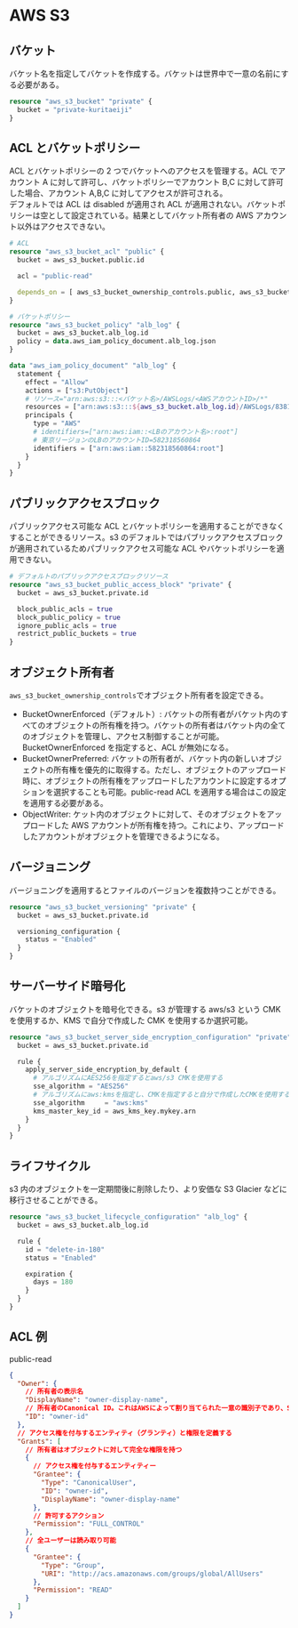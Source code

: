 # AWS S3

## バケット

バケット名を指定してバケットを作成する。バケットは世界中で一意の名前にする必要がある。

```main.tf
resource "aws_s3_bucket" "private" {
  bucket = "private-kuritaeiji"
}
```

## ACL とバケットポリシー

ACL とバケットポリシーの 2 つでバケットへのアクセスを管理する。ACL でアカウント A に対して許可し、バケットポリシーでアカウント B,C に対して許可した場合、アカウント A,B,C に対してアクセスが許可される。  
デフォルトでは ACL は disabled が適用され ACL が適用されない。バケットポリシーは空として設定されている。結果としてバケット所有者の AWS アカウント以外はアクセスできない。

```main.tf
# ACL
resource "aws_s3_bucket_acl" "public" {
  bucket = aws_s3_bucket.public.id

  acl = "public-read"

  depends_on = [ aws_s3_bucket_ownership_controls.public, aws_s3_bucket_public_access_block.public ]
}

# バケットポリシー
resource "aws_s3_bucket_policy" "alb_log" {
  bucket = aws_s3_bucket.alb_log.id
  policy = data.aws_iam_policy_document.alb_log.json
}

data "aws_iam_policy_document" "alb_log" {
  statement {
    effect = "Allow"
    actions = ["s3:PutObject"]
    # リソース="arn:aws:s3:::<バケット名>/AWSLogs/<AWSアカウントID>/*"
    resources = ["arn:aws:s3:::${aws_s3_bucket.alb_log.id}/AWSLogs/838135940574/*"]
    principals {
      type = "AWS"
      # identifiers=["arn:aws:iam::<LBのアカウント名>:root"]
      # 東京リージョンのLBのアカウントID=582318560864
      identifiers = ["arn:aws:iam::582318560864:root"]
    }
  }
}
```

## パブリックアクセスブロック

パブリックアクセス可能な ACL とバケットポリシーを適用することができなくすることができるリソース。s3 のデフォルトではパブリックアクセスブロックが適用されているためパブリックアクセス可能な ACL やバケットポリシーを適用できない。

```main.tf
# デフォルトのパブリックアクセスブロックリソース
resource "aws_s3_bucket_public_access_block" "private" {
  bucket = aws_s3_bucket.private.id

  block_public_acls = true
  block_public_policy = true
  ignore_public_acls = true
  restrict_public_buckets = true
}
```

## オブジェクト所有者

`aws_s3_bucket_ownership_controls`でオブジェクト所有者を設定できる。

- BucketOwnerEnforced（デフォルト）: バケットの所有者がバケット内のすべてのオブジェクトの所有権を持つ。バケットの所有者はバケット内の全てのオブジェクトを管理し、アクセス制御することが可能。BucketOwnerEnforced を指定すると、ACL が無効になる。
- BucketOwnerPreferred: バケットの所有者が、バケット内の新しいオブジェクトの所有権を優先的に取得する。ただし、オブジェクトのアップロード時に、オブジェクトの所有権をアップロードしたアカウントに設定するオプションを選択することも可能。public-read ACL を適用する場合はこの設定を適用する必要がある。
- ObjectWriter: ケット内のオブジェクトに対して、そのオブジェクトをアップロードした AWS アカウントが所有権を持つ。これにより、アップロードしたアカウントがオブジェクトを管理できるようになる。

## バージョニング

バージョニングを適用するとファイルのバージョンを複数持つことができる。

```main.tf
resource "aws_s3_bucket_versioning" "private" {
  bucket = aws_s3_bucket.private.id

  versioning_configuration {
    status = "Enabled"
  }
}
```

## サーバーサイド暗号化

バケットのオブジェクトを暗号化できる。s3 が管理する aws/s3 という CMK を使用するか、KMS で自分で作成した CMK を使用するか選択可能。

```main.tf
resource "aws_s3_bucket_server_side_encryption_configuration" "private" {
  bucket = aws_s3_bucket.private.id

  rule {
    apply_server_side_encryption_by_default {
      # アルゴリズムにAES256を指定するとaws/s3 CMKを使用する
      sse_algorithm = "AES256"
      # アルゴリズムにaws:kmsを指定し、CMKを指定すると自分で作成したCMKを使用する
      sse_algorithm     = "aws:kms"
      kms_master_key_id = aws_kms_key.mykey.arn
    }
  }
}
```

## ライフサイクル

s3 内のオブジェクトを一定期間後に削除したり、より安価な S3 Glacier などに移行させることができる。

```main.tf
resource "aws_s3_bucket_lifecycle_configuration" "alb_log" {
  bucket = aws_s3_bucket.alb_log.id

  rule {
    id = "delete-in-180"
    status = "Enabled"

    expiration {
      days = 180
    }
  }
}
```

## ACL 例

public-read

```json
{
  "Owner": {
    // 所有者の表示名
    "DisplayName": "owner-display-name",
    // 所有者のCanonical ID。これはAWSによって割り当てられた一意の識別子であり、S3の内部で使用される。
    "ID": "owner-id"
  },
  // アクセス権を付与するエンティティ（グランティ）と権限を定義する
  "Grants": [
    // 所有者はオブジェクトに対して完全な権限を持つ
    {
      // アクセス権を付与するエンティティー
      "Grantee": {
        "Type": "CanonicalUser",
        "ID": "owner-id",
        "DisplayName": "owner-display-name"
      },
      // 許可するアクション
      "Permission": "FULL_CONTROL"
    },
    // 全ユーザーは読み取り可能
    {
      "Grantee": {
        "Type": "Group",
        "URI": "http://acs.amazonaws.com/groups/global/AllUsers"
      },
      "Permission": "READ"
    }
  ]
}
```
